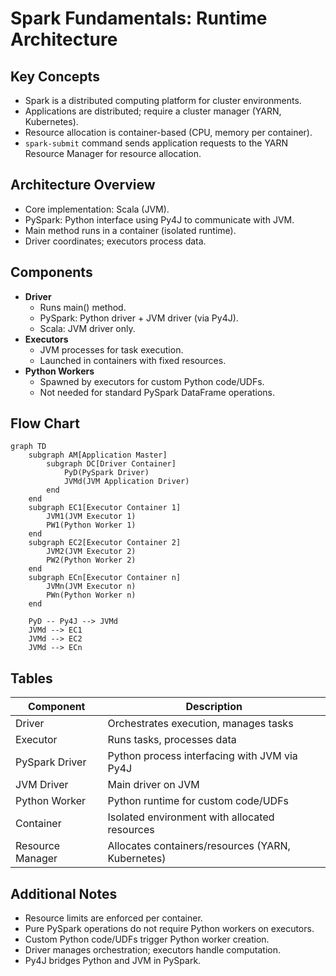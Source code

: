 # Spark Fundamentals: Runtime Architecture

## Key Concepts
- Spark is a distributed computing platform for cluster environments.
- Applications are distributed; require a cluster manager (YARN, Kubernetes).
- Resource allocation is container-based (CPU, memory per container).
- `spark-submit` command sends application requests to the YARN Resource Manager for resource allocation.

## Architecture Overview
- Core implementation: Scala (JVM).
- PySpark: Python interface using Py4J to communicate with JVM.
- Main method runs in a container (isolated runtime).
- Driver coordinates; executors process data.

## Components
- **Driver**
  - Runs main() method.
  - PySpark: Python driver + JVM driver (via Py4J).
  - Scala: JVM driver only.
- **Executors**
  - JVM processes for task execution.
  - Launched in containers with fixed resources.
- **Python Workers**
  - Spawned by executors for custom Python code/UDFs.
  - Not needed for standard PySpark DataFrame operations.

## Flow Chart
```mermaid
graph TD
    subgraph AM[Application Master]
        subgraph DC[Driver Container]
            PyD(PySpark Driver)
            JVMd(JVM Application Driver)
        end
    end
    subgraph EC1[Executor Container 1]
        JVM1(JVM Executor 1)
        PW1(Python Worker 1)
    end
    subgraph EC2[Executor Container 2]
        JVM2(JVM Executor 2)
        PW2(Python Worker 2)
    end
    subgraph ECn[Executor Container n]
        JVMn(JVM Executor n)
        PWn(Python Worker n)
    end

    PyD -- Py4J --> JVMd
    JVMd --> EC1
    JVMd --> EC2
    JVMd --> ECn
```

## Tables
| Component        | Description                                      |
|------------------|--------------------------------------------------|
| Driver           | Orchestrates execution, manages tasks            |
| Executor         | Runs tasks, processes data                       |
| PySpark Driver   | Python process interfacing with JVM via Py4J      |
| JVM Driver       | Main driver on JVM                               |
| Python Worker    | Python runtime for custom code/UDFs              |
| Container        | Isolated environment with allocated resources     |
| Resource Manager | Allocates containers/resources (YARN, Kubernetes)|

## Additional Notes
- Resource limits are enforced per container.
- Pure PySpark operations do not require Python workers on executors.
- Custom Python code/UDFs trigger Python worker creation.
- Driver manages orchestration; executors handle computation.
- Py4J bridges Python and JVM in PySpark.
